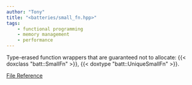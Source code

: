 ```yaml
---
author: "Tony"
title: "<batteries/small_fn.hpp>"
tags: 
    - functional programming
    - memory management
    - performance
---
```

Type-erased function wrappers that are guaranteed not to allocate: {{< doxclass "batt::SmallFn" >}}, {{< doxtype "batt::UniqueSmallFn" >}}.

[File Reference](/reference/files/small__fn_8hpp)
<!--more-->

